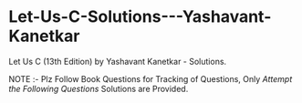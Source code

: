 # Let-Us-C-Solutions---Yashavant-Kanetkar
Let Us C (13th Edition) by Yashavant Kanetkar - Solutions.

NOTE :- Plz Follow Book Questions for Tracking of Questions, 
Only *Attempt the Following Questions* Solutions are Provided.
